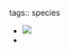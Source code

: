 tags:: species

- ![](https://jade-gentle-pony-196.mypinata.cloud/ipfs/bafkreifkrubogfsz6fjvmnvojesvk32mdr5bpyjcusqkhkqfhoqdsx76zi)
-